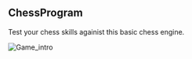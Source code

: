 ## ChessProgram

Test your chess skills againist this basic chess engine.

![Game_intro](https://user-images.githubusercontent.com/57285244/221416307-3bc7007a-6816-40d8-a17b-dca38d208045.png)

